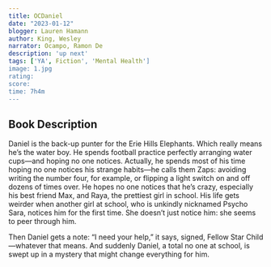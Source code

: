 ```yaml
---
title: OCDaniel
date: "2023-01-12"
blogger: Lauren Hamann
author: King, Wesley
narrator: Ocampo, Ramon De
description: 'up next'
tags: ['YA', Fiction', 'Mental Health']
image: 1.jpg
rating: 
score: 
time: 7h4m
---
```



## Book Description

Daniel is the back-up punter for the Erie Hills Elephants. Which really means he’s the water boy. He spends football practice perfectly arranging water cups—and hoping no one notices. Actually, he spends most of his time hoping no one notices his strange habits—he calls them Zaps: avoiding writing the number four, for example, or flipping a light switch on and off dozens of times over. He hopes no one notices that he’s crazy, especially his best friend Max, and Raya, the prettiest girl in school. His life gets weirder when another girl at school, who is unkindly nicknamed Psycho Sara, notices him for the first time. She doesn’t just notice him: she seems to peer through him.

Then Daniel gets a note: “I need your help,” it says, signed, Fellow Star Child—whatever that means. And suddenly Daniel, a total no one at school, is swept up in a mystery that might change everything for him.